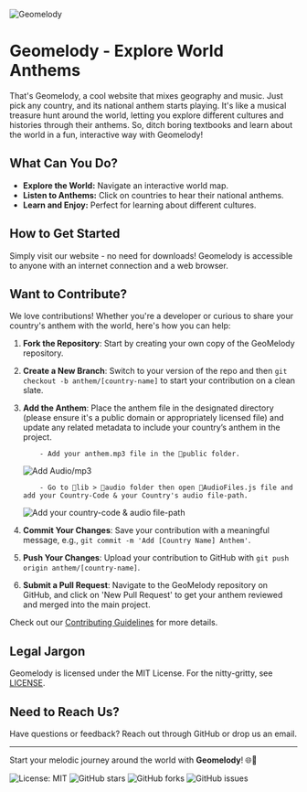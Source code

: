 ![Geomelody](https://github.com/soloman-err/Geomelody/blob/main/public/geomelody-map.png)

# Geomelody - Explore World Anthems

That's Geomelody, a cool website that mixes geography and music. Just pick any country, and its national anthem starts playing. It's like a musical treasure hunt around the world, letting you explore different cultures and histories through their anthems. So, ditch boring textbooks and learn about the world in a fun, interactive way with Geomelody!

## What Can You Do?

- **Explore the World:** Navigate an interactive world map.
- **Listen to Anthems:** Click on countries to hear their national anthems.
- **Learn and Enjoy:** Perfect for learning about different cultures.

## How to Get Started

Simply visit our website - no need for downloads! Geomelody is accessible to anyone with an internet connection and a web browser.

## Want to Contribute?

We love contributions! Whether you're a developer or curious to share your country's anthem with the world, here's how you can help:

1. **Fork the Repository**: Start by creating your own copy of the GeoMelody repository.
2. **Create a New Branch**: Switch to your version of the repo and then `git checkout -b anthem/[country-name]` to start your contribution on a clean slate.
3. **Add the Anthem**: Place the anthem file in the designated directory (please ensure it's a public domain or appropriately licensed file) and update any related metadata to include your country’s anthem in the project.

   ```
       - Add your anthem.mp3 file in the 📁public folder.

   ```
    ![Add Audio/mp3](https://github.com/soloman-err/Geomelody/blob/main/public/geomelody-public-mp3.png)

   ```
       - Go to 📁lib > 📁audio folder then open 📄AudioFiles.js file and add your Country-Code & your Country's audio file-path.
   ```
    ![Add your country-code & audio file-path](https://github.com/soloman-err/Geomelody/blob/main/public/geomelody-country-path.png)

4. **Commit Your Changes**: Save your contribution with a meaningful message, e.g., `git commit -m 'Add [Country Name] Anthem'`.
5. **Push Your Changes**: Upload your contribution to GitHub with `git push origin anthem/[country-name]`.
6. **Submit a Pull Request**: Navigate to the GeoMelody repository on GitHub, and click on 'New Pull Request' to get your anthem reviewed and merged into the main project.

Check out our [Contributing Guidelines](CONTRIBUTING.md) for more details.

## Legal Jargon

Geomelody is licensed under the MIT License. For the nitty-gritty, see [LICENSE](LICENSE).

## Need to Reach Us?

Have questions or feedback? Reach out through GitHub or drop us an email.

---

Start your melodic journey around the world with **Geomelody**! 🌐🎵

![License: MIT](https://img.shields.io/badge/License-MIT-blue.svg)
![GitHub stars](https://img.shields.io/github/stars/soloman-err/geomelody)
![GitHub forks](https://img.shields.io/github/forks/soloman-err/geomelody)
![GitHub issues](https://img.shields.io/github/issues/soloman-err/geomelody)
